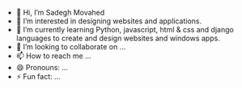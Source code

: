 - 👋 Hi, I’m Sadegh Movahed
- 👀 I’m interested in designing websites and applications.
- 🌱 I’m currently learning Python, javascript, html & css and django languages to create and design websites and windows apps.
- 💞️ I’m looking to collaborate on ...
- 📫 How to reach me ...
- 😄 Pronouns: ...
- ⚡ Fun fact: ...

<!---
SadeghM8/SadeghM8 is a ✨ special ✨ repository because its `README.md` (this file) appears on your GitHub profile.
You can click the Preview link to take a look at your changes.
--->
